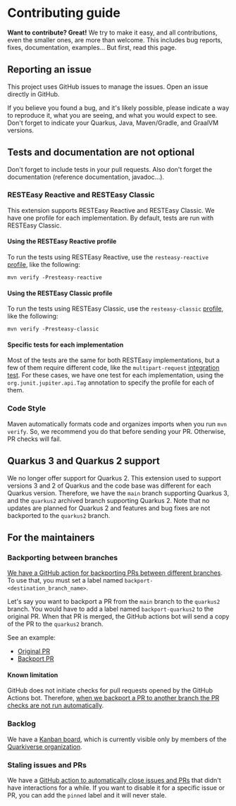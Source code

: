 # Contributing guide

**Want to contribute? Great!** We try to make it easy, and all contributions, even the smaller ones, are more than welcome. This includes bug reports, fixes, documentation, examples... But first, read this page.

## Reporting an issue

This project uses GitHub issues to manage the issues. Open an issue directly in GitHub.

If you believe you found a bug, and it's likely possible, please indicate a way to reproduce it, what you are seeing, and
what you would expect to see. Don't forget to indicate your Quarkus, Java, Maven/Gradle, and GraalVM versions.

## Tests and documentation are not optional

Don't forget to include tests in your pull requests. Also don't forget the documentation (reference documentation, javadoc...).

### RESTEasy Reactive and RESTEasy Classic

This extension supports RESTEasy Reactive and RESTEasy Classic. We have one profile for each implementation. By default, tests are run with RESTEasy Classic.

#### Using the RESTEasy Reactive profile

To run the tests using RESTEasy Reactive, use the `resteasy-reactive` [profile](https://github.com/quarkiverse/quarkus-openapi-generator/blob/32d9bd753724065d7217defb3085a734fea40bc8/integration-tests/pom.xml#L79), like the following:

```shell
mvn verify -Presteasy-reactive
```

#### Using the RESTEasy Classic profile

To run the tests using RESTEasy Classic, use the `resteasy-classic` [profile](https://github.com/quarkiverse/quarkus-openapi-generator/blob/32d9bd753724065d7217defb3085a734fea40bc8/integration-tests/pom.xml#L49), like the following:

```shell
mvn verify -Presteasy-classic
```

#### Specific tests for each implementation

Most of the tests are the same for both RESTEasy implementations, but a few of them require different code, like the `multipart-request` [integration test](https://github.com/quarkiverse/quarkus-openapi-generator/tree/main/integration-tests/multipart-request). For these cases, we have one test for each implementation, using the `org.junit.jupiter.api.Tag` annotation to specify the profile for each of them.

### Code Style

Maven automatically formats code and organizes imports when you run `mvn verify`. So, we recommend you do that before sending your PR. Otherwise, PR checks will fail.

## Quarkus 3 and Quarkus 2 support

We no longer offer support for Quarkus 2. This extension used to support versions 3 and 2 of Quarkus and the code base was different for each Quarkus version. Therefore, we have the `main` branch supporting Quarkus 3, and the `quarkus2` archived branch supporting Quarkus 2. Note that no updates are planned for Quarkus 2 and features and bug fixes are not backported to the `quarkus2` branch.

## For the maintainers

### Backporting between branches

[We have a GitHub action for backporting PRs between different branches](.github/workflows/pr-backporting.yml). To use that, you must set a label named `backport-<destination_branch_name>`.

Let's say you want to backport a PR from the `main` branch to the `quarkus2` branch. You would have to add a label named `backport-quarkus2` to the original PR. When that PR is merged, the GitHub actions bot will send a copy of the PR to the `quarkus2` branch.

See an example:

* [Original PR](https://github.com/quarkiverse/quarkus-openapi-generator/pull/439)
* [Backport PR](https://github.com/quarkiverse/quarkus-openapi-generator/pull/445)

#### Known limitation

GitHub does not initiate checks for pull requests opened by the GitHub Actions bot. Therefore, [when we backport a PR to another branch the PR checks are not run automatically](https://github.com/quarkiverse/quarkus-openapi-generator/issues/450).

### Backlog

We have a [Kanban board](https://github.com/orgs/quarkiverse/projects/2), which is currently visible only by members of the [Quarkiverse organization](https://github.com/quarkiverse).

### Staling issues and PRs

We have a [GitHub action to automatically close issues and PRs](.github/workflows/stale_issues.yml) that didn't have interactions for a while. If you want to disable it for a specific issue or PR, you can add the `pinned` label and it will never stale.